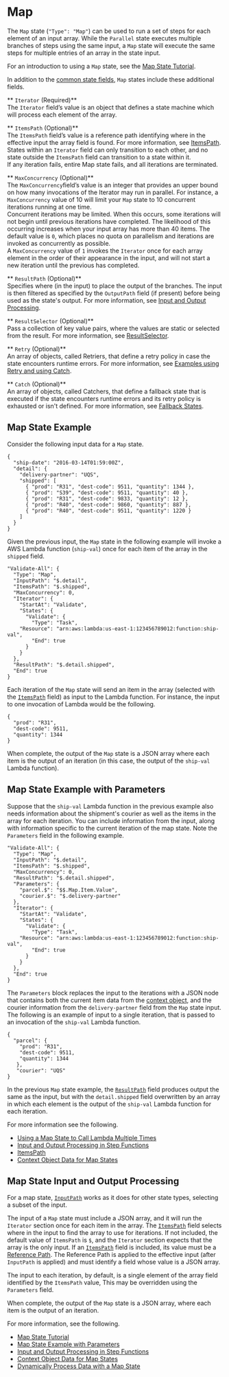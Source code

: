 # Map<a name="amazon-states-language-map-state"></a>

The `Map` state \(`"Type": "Map"`\) can be used to run a set of steps for each element of an input array\. While the `Parallel` state executes multiple branches of steps using the same input, a `Map` state will execute the same steps for multiple entries of an array in the state input\. 

For an introduction to using a `Map` state, see the [Map State Tutorial](tutorial-creating-map-state-machine.md)\.

In addition to the [common state fields](amazon-states-language-common-fields.md), `Map` states include these additional fields\.

** `Iterator` \(Required\)**  
The `Iterator` field’s value is an object that defines a state machine which will process each element of the array\.

** `ItemsPath` \(Optional\)**  
The `ItemsPath` field’s value is a reference path identifying where in the effective input the array field is found\. For more information, see [ItemsPath](input-output-itemspath.md)\.  
States within an `Iterator` field can only transition to each other, and no state outside the `ItemsPath` field can transition to a state within it\.  
If any iteration fails, entire Map state fails, and all iterations are terminated\.

** `MaxConcurrency` \(Optional\)**  
The `MaxConcurrency`field’s value is an integer that provides an upper bound on how many invocations of the Iterator may run in parallel\. For instance, a `MaxConcurrency` value of 10 will limit your `Map` state to 10 concurrent iterations running at one time\.  
Concurrent iterations may be limited\. When this occurs, some iterations will not begin until previous iterations have completed\. The likelihood of this occurring increases when your input array has more than 40 items\.
The default value is `0`, which places no quota on parallelism and iterations are invoked as concurrently as possible\.   
A `MaxConcurrency` value of `1` invokes the `Iterator` once for each array element in the order of their appearance in the input, and will not start a new iteration until the previous has completed\.

** `ResultPath` \(Optional\)**  
Specifies where \(in the input\) to place the output of the branches\. The input is then filtered as specified by the `OutputPath` field \(if present\) before being used as the state's output\. For more information, see [Input and Output Processing](concepts-input-output-filtering.md)\.

** `ResultSelector` \(Optional\)**  
Pass a collection of key value pairs, where the values are static or selected from the result\. For more information, see [ResultSelector](input-output-inputpath-params.md#input-output-resultselector)\.

** `Retry` \(Optional\)**  
An array of objects, called Retriers, that define a retry policy in case the state encounters runtime errors\. For more information, see [Examples using Retry and using Catch](concepts-error-handling.md#error-handling-examples)\.

** `Catch` \(Optional\)**  
An array of objects, called Catchers, that define a fallback state that is executed if the state encounters runtime errors and its retry policy is exhausted or isn't defined\. For more information, see [Fallback States](concepts-error-handling.md#error-handling-fallback-states)\.

## Map State Example<a name="map-state-examples"></a>

Consider the following input data for a `Map` state\.

```
{
  "ship-date": "2016-03-14T01:59:00Z",
  "detail": {
    "delivery-partner": "UQS",
    "shipped": [
      { "prod": "R31", "dest-code": 9511, "quantity": 1344 },
      { "prod": "S39", "dest-code": 9511, "quantity": 40 },
      { "prod": "R31", "dest-code": 9833, "quantity": 12 },
      { "prod": "R40", "dest-code": 9860, "quantity": 887 },
      { "prod": "R40", "dest-code": 9511, "quantity": 1220 }
    ]
  }
}
```

Given the previous input, the `Map` state in the following example will invoke a AWS Lambda function \(`ship-val`\) once for each item of the array in the `shipped` field\. 

```
"Validate-All": {
  "Type": "Map",
  "InputPath": "$.detail",
  "ItemsPath": "$.shipped",
  "MaxConcurrency": 0,
  "Iterator": {
    "StartAt": "Validate",
    "States": {
      "Validate": {
        "Type": "Task",
	"Resource": "arn:aws:lambda:us-east-1:123456789012:function:ship-val",
        "End": true
      }
    }
  },
  "ResultPath": "$.detail.shipped",
  "End": true
}
```

Each iteration of the `Map` state will send an item in the array \(selected with the [`ItemsPath`](input-output-itemspath.md) field\) as input to the Lambda function\. For instance, the input to one invocation of Lambda would be the following\.

```
{
  "prod": "R31",
  "dest-code": 9511,
  "quantity": 1344
}
```

When complete, the output of the `Map` state is a JSON array where each item is the output of an iteration \(in this case, the output of the `ship-val` Lambda function\)\.

## Map State Example with Parameters<a name="map-state-example-params"></a>

Suppose that the `ship-val` Lambda function in the previous example also needs information about the shipment's courier as well as the items in the array for each iteration\. You can include information from the input, along with information specific to the current iteration of the map state\. Note the `Parameters` field in the following example\.

```
"Validate-All": {
  "Type": "Map",
  "InputPath": "$.detail",
  "ItemsPath": "$.shipped",
  "MaxConcurrency": 0,
  "ResultPath": "$.detail.shipped",
  "Parameters": {
    "parcel.$": "$$.Map.Item.Value",
    "courier.$": "$.delivery-partner"
  },
  "Iterator": {
    "StartAt": "Validate",
    "States": {
      "Validate": {
        "Type": "Task",
	"Resource": "arn:aws:lambda:us-east-1:123456789012:function:ship-val",
        "End": true
      }
    }
  },
  "End": true
}
```

The `Parameters` block replaces the input to the iterations with a JSON node that contains both the current item data from the [context object](input-output-contextobject.md#contextobject-map), and the courier information from the `delivery-partner` field from the `Map` state input\. The following is an example of input to a single iteration, that is passed to an invocation of the `ship-val` Lambda function\.

```
{
  "parcel": {
    "prod": "R31",
    "dest-code": 9511,
    "quantity": 1344
   },
   "courier": "UQS"
}
```

In the previous `Map` state example, the [`ResultPath`](input-output-resultpath.md) field produces output the same as the input, but with the `detail.shipped` field overwritten by an array in which each element is the output of the `ship-val` Lambda function for each iteration\.

For more information see the following\.
+ [Using a Map State to Call Lambda Multiple Times](tutorial-creating-map-state-machine.md)
+ [Input and Output Processing in Step Functions](concepts-input-output-filtering.md)
+ [ItemsPath](input-output-itemspath.md)
+ [Context Object Data for Map States](input-output-contextobject.md#contextobject-map)

## Map State Input and Output Processing<a name="amazon-states-language-map-state-output"></a>

For a map state, [`InputPath`](input-output-inputpath-params.md#input-output-inputpath) works as it does for other state types, selecting a subset of the input\.

The input of a `Map` state must include a JSON array, and it will run the `Iterator` section once for each item in the array\. The [`ItemsPath`](input-output-itemspath.md) field selects where in the input to find the array to use for iterations\. If not included, the default value of `ItemsPath` is `$`, and the `Iterator` section expects that the array is the only input\. If an [`ItemsPath`](input-output-itemspath.md) field is included, its value must be a [Reference Path](amazon-states-language-paths.md#amazon-states-language-reference-paths)\. The Reference Path is applied to the effective input \(after `InputPath` is applied\) and must identify a field whose value is a JSON array\.

The input to each iteration, by default, is a single element of the array field identified by the `ItemsPath` value, This may be overridden using the `Parameters` field\.

When complete, the output of the `Map` state is a JSON array, where each item is the output of an iteration\.

 For more information, see the following\. 
+ [Map State Tutorial](tutorial-creating-map-state-machine.md)
+ [Map State Example with Parameters](#map-state-example-params)
+ [Input and Output Processing in Step Functions](concepts-input-output-filtering.md)
+ [Context Object Data for Map States](input-output-contextobject.md#contextobject-map)
+ [Dynamically Process Data with a Map State](sample-map-state.md)
